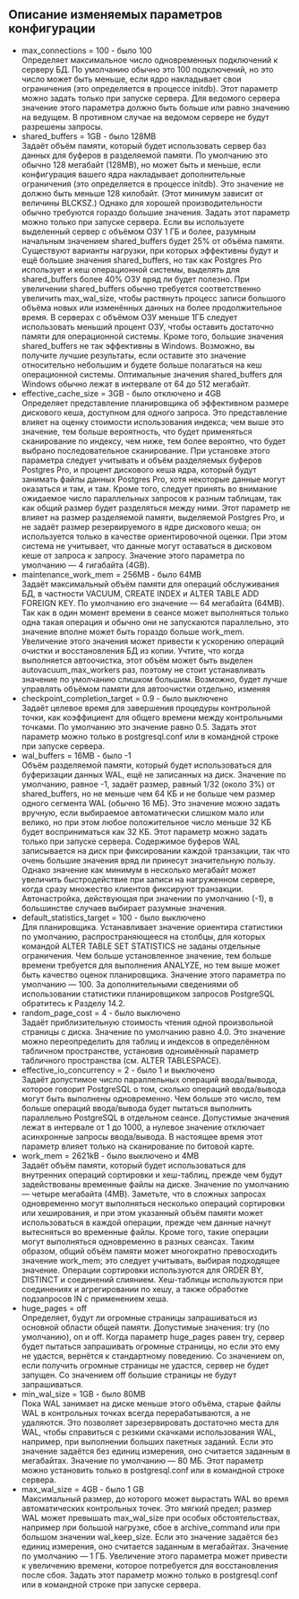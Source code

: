 ## Описание изменяемых параметров конфигурации
- max_connections = 100 - было 100\
Определяет максимальное число одновременных подключений к серверу БД. По умолчанию обычно это 100 подключений, но это число может быть меньше, если ядро накладывает свои ограничения (это определяется в процессе initdb). Этот параметр можно задать только при запуске сервера.
Для ведомого сервера значение этого параметра должно быть больше или равно значению на ведущем. В противном случае на ведомом сервере не будут разрешены запросы.
- shared_buffers = 1GB - было 128MB\
Задаёт объём памяти, который будет использовать сервер баз данных для буферов в разделяемой памяти. По умолчанию это обычно 128 мегабайт (128MB), но может быть и меньше, если конфигурация вашего ядра накладывает дополнительные ограничения (это определяется в процессе initdb). Это значение не должно быть меньше 128 килобайт. (Этот минимум зависит от величины BLCKSZ.) Однако для хорошей производительности обычно требуются гораздо большие значения. Задать этот параметр можно только при запуске сервера.
Если вы используете выделенный сервер с объёмом ОЗУ 1 ГБ и более, разумным начальным значением shared_buffers будет 25% от объёма памяти. Существуют варианты нагрузки, при которых эффективны будут и ещё большие значения shared_buffers, но так как Postgres Pro использует и кеш операционной системы, выделять для shared_buffers более 40% ОЗУ вряд ли будет полезно. При увеличении shared_buffers обычно требуется соответственно увеличить max_wal_size, чтобы растянуть процесс записи большого объёма новых или изменённых данных на более продолжительное время.
В серверах с объёмом ОЗУ меньше 1ГБ следует использовать меньший процент ОЗУ, чтобы оставить достаточно памяти для операционной системы. Кроме того, большие значения shared_buffers не так эффективны в Windows. Возможно, вы получите лучшие результаты, если оставите это значение относительно небольшим и будете больше полагаться на кеш операционной системы. Оптимальные значения shared_buffers для Windows обычно лежат в интервале от 64 до 512 мегабайт.
- effective_cache_size = 3GB - было отключено и 4GB\
Определяет представление планировщика об эффективном размере дискового кеша, доступном для одного запроса. Это представление влияет на оценку стоимости использования индекса; чем выше это значение, тем больше вероятность, что будет применяться сканирование по индексу, чем ниже, тем более вероятно, что будет выбрано последовательное сканирование. При установке этого параметра следует учитывать и объём разделяемых буферов Postgres Pro, и процент дискового кеша ядра, который будут занимать файлы данных Postgres Pro, хотя некоторые данные могут оказаться и там, и там. Кроме того, следует принять во внимание ожидаемое число параллельных запросов к разным таблицам, так как общий размер будет разделяться между ними. Этот параметр не влияет на размер разделяемой памяти, выделяемой Postgres Pro, и не задаёт размер резервируемого в ядре дискового кеша; он используется только в качестве ориентировочной оценки. При этом система не учитывает, что данные могут оставаться в дисковом кеше от запроса к запросу. Значение этого параметра по умолчанию — 4 гигабайта (4GB).
- maintenance_work_mem = 256MB - было 64MB\
Задаёт максимальный объём памяти для операций обслуживания БД, в частности VACUUM, CREATE INDEX и ALTER TABLE ADD FOREIGN KEY. По умолчанию его значение — 64 мегабайта (64MB). Так как в один момент времени в сеансе может выполняться только одна такая операция и обычно они не запускаются параллельно, это значение вполне может быть гораздо больше work_mem. Увеличение этого значения может привести к ускорению операций очистки и восстановления БД из копии.
Учтите, что когда выполняется автоочистка, этот объём может быть выделен autovacuum_max_workers раз, поэтому не стоит устанавливать значение по умолчанию слишком большим. Возможно, будет лучше управлять объёмом памяти для автоочистки отдельно, изменяя
- checkpoint_completion_target = 0.9 - было выключено\
Задаёт целевое время для завершения процедуры контрольной точки, как коэффициент для общего времени между контрольными точками. По умолчанию это значение равно 0.5. Задать этот параметр можно только в postgresql.conf или в командной строке при запуске сервера.
- wal_buffers = 16MB - было -1\
Объём разделяемой памяти, который будет использоваться для буферизации данных WAL, ещё не записанных на диск. Значение по умолчанию, равное -1, задаёт размер, равный 1/32 (около 3%) от shared_buffers, но не меньше чем 64 КБ и не больше чем размер одного сегмента WAL (обычно 16 МБ). Это значение можно задать вручную, если выбираемое автоматически слишком мало или велико, но при этом любое положительное число меньше 32 КБ будет восприниматься как 32 КБ. Этот параметр можно задать только при запуске сервера.
Содержимое буферов WAL записывается на диск при фиксировании каждой транзакции, так что очень большие значения вряд ли принесут значительную пользу. Однако значение как минимум в несколько мегабайт может увеличить быстродействие при записи на нагруженном сервере, когда сразу множество клиентов фиксируют транзакции. Автонастройка, действующая при значении по умолчанию (-1), в большинстве случаев выбирает разумные значения.
- default_statistics_target = 100 - было выключено\
Для планировщика.
Устанавливает значение ориентира статистики по умолчанию, распространяющееся на столбцы, для которых командой ALTER TABLE SET STATISTICS не заданы отдельные ограничения. Чем больше установленное значение, тем больше времени требуется для выполнения ANALYZE, но тем выше может быть качество оценок планировщика. Значение этого параметра по умолчанию — 100. За дополнительными сведениями об использовании статистики планировщиком запросов PostgreSQL обратитесь к Разделу 14.2.
- random_page_cost = 4 - было выключено\
Задаёт приблизительную стоимость чтения одной произвольной страницы с диска. Значение по умолчанию равно 4.0. Это значение можно переопределить для таблиц и индексов в определённом табличном пространстве, установив одноимённый параметр табличного пространства (см. ALTER TABLESPACE).
- effective_io_concurrency = 2 - было 1 и выключено\
Задаёт допустимое число параллельных операций ввода/вывода, которое говорит PostgreSQL о том, сколько операций ввода/вывода могут быть выполнены одновременно. Чем больше это число, тем больше операций ввода/вывода будет пытаться выполнить параллельно PostgreSQL в отдельном сеансе. Допустимые значения лежат в интервале от 1 до 1000, а нулевое значение отключает асинхронные запросы ввода/вывода. В настоящее время этот параметр влияет только на сканирование по битовой карте.
- work_mem = 2621kB - было выключено и 4MB\
Задаёт объём памяти, который будет использоваться для внутренних операций сортировки и хеш-таблиц, прежде чем будут задействованы временные файлы на диске. Значение по умолчанию — четыре мегабайта (4MB). Заметьте, что в сложных запросах одновременно могут выполняться несколько операций сортировки или хеширования, и при этом указанный объём памяти может использоваться в каждой операции, прежде чем данные начнут вытесняться во временные файлы. Кроме того, такие операции могут выполняться одновременно в разных сеансах. Таким образом, общий объём памяти может многократно превосходить значение work_mem; это следует учитывать, выбирая подходящее значение. Операции сортировки используются для ORDER BY, DISTINCT и соединений слиянием. Хеш-таблицы используются при соединениях и агрегировании по хешу, а также обработке подзапросов IN с применением хеша.
- huge_pages = off\
  Определяет, будут ли огромные страницы запрашиваться из основной области общей памяти. Допустимые значения: try (по умолчанию), on и off. Когда параметр huge_pages равен try, сервер будет пытаться запрашивать огромные страницы, но если это ему не удастся, вернётся к стандартному поведению. Со значением on, если получить огромные страницы не удастся, сервер не будет запущен. Со значением off большие страницы не будут запрашиваться.
- min_wal_size = 1GB - было 80MB\
Пока WAL занимает на диске меньше этого объёма, старые файлы WAL в контрольных точках всегда перерабатываются, а не удаляются. Это позволяет зарезервировать достаточно места для WAL, чтобы справиться с резкими скачками использования WAL, например, при выполнении больших пакетных заданий. Если это значение задаётся без единиц измерения, оно считается заданным в мегабайтах. Значение по умолчанию — 80 МБ. Этот параметр можно установить только в postgresql.conf или в командной строке сервера.
- max_wal_size = 4GB - было 1 GB\
Максимальный размер, до которого может вырастать WAL во время автоматических контрольных точек. Это мягкий предел; размер WAL может превышать max_wal_size при особых обстоятельствах, например при большой нагрузке, сбое в archive_command или при большом значении wal_keep_size. Если это значение задаётся без единиц измерения, оно считается заданным в мегабайтах. Значение по умолчанию — 1 ГБ. Увеличение этого параметра может привести к увеличению времени, которое потребуется для восстановления после сбоя. Задать этот параметр можно только в postgresql.conf или в командной строке при запуске сервера.